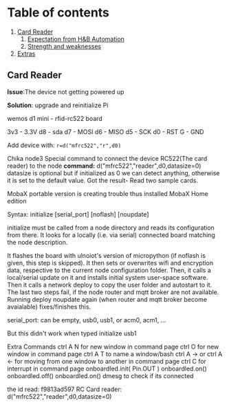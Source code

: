 # Table of contents

1. [Card Reader](#CardReader)
    1. [Expectation from H&B Automation](#Expectation)
    2. [Strength and weaknesses](#strength)
2. [Extras](#extra)

 
## Card Reader <a name="CardReader"></a>

**Issue**:The device not getting powered up 


**Solution**: upgrade and reinitialize Pi

wemos d1 mini - rfid-rc522 board

3v3 - 3.3V
d8  - sda
d7  - MOSI
d6  - MISO
d5  - SCK
d0  - RST
G   - GND

Add device with:
``` r=d("mfrc522","r",d0) ```


Chika node3
Special command to connect the device RC522(The card reader) to the node
**command:** d("mfrc522","reader",d0,datasize=0)
datasize is optional but if initialized as 0 we can detect anything, otherwise it is set to the default value.
Got the result- Read two sample cards.

MobaX portable version is creating trouble thus installed MobaX Home edition


Syntax: initialize [serial_port] [noflash] [noupdate]

initialize must be called from a node directory and reads its configuration from there.
It looks for a locally (i.e. via serial) connected board matching the node
description.

It flashes the board with ulnoiot's version of micropython (if noflash is given,
this step is skipped).
It then sets or overwrites wifi and encryption data, respective to the current
node configuration folder.
Then, it calls a local/serial update on it and installs initial system
user-space software.
Then it calls a network deploy to copy the user folder and autostart to it.
The last two steps fail, if the node router and mqtt broker are not available.
Running deploy noupdate again (when router and mqtt broker become avaialable)
fixes/finishes this.

serial_port: can be empty, usb0, usb1, or acm0, acm1, ...

But this didn't work when typed initialize usb1

Extra Commands
ctrl A N for new window in command page 
ctrl O for new window in command page
ctrl A T to name a window/bash
ctrl A -> or ctrl A <- for moving from one window to another in command page
ctrl C for interrupt in command page
onboardled.init( Pin.OUT )
onboardled.on()
onboardled.off()
onboardled.on()
dmesg to check if its connected

 the id read: f9813ad597
 RC Card reader:
 d("mfrc522","reader",d0,datasize=0)
 
